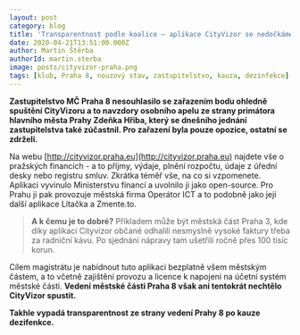 ```yaml
---
layout: post
category: blog
title: 'Transparentnost podle koalice – aplikace CityVizor se nedočkáme'
date: 2020-04-21T13:51:00.000Z
author: Martin Štěrba
authorId: martin.sterba
image: posts/cityvizor-praha.png
tags: [klub, Praha 8, nouzový stav, zastupitelstvo, kauza, dezinfekce]
---
```


**Zastupitelstvo MČ Praha 8 nesouhlasilo se zařazením bodu ohledně spuštění CityVizoru a to navzdory osobního apelu ze strany primátora hlavního města Prahy Zdeňka Hřiba, který se dnešního jednání zastupitelstva také zúčastnil. Pro zařazení byla pouze opozice, ostatní se zdrželi.**

Na webu [http://cityvizor.praha.eu](http://cityvizor.praha.eu) najdete vše o pražských financích - a to příjmy, výdaje, plnění rozpočtu, údaje z úřední desky nebo registru smluv. Zkrátka téměř vše, na co si vzpomenete. Aplikaci vyvinulo Ministerstvu financí a uvolnilo ji jako open-source. Pro Prahu ji pak provozuje městská firma Operátor ICT a to podobně jako její další aplikace Lítačka a Zmente.to.

> **A k čemu je to dobré?** Příkladem může být městská část Praha 3, kde díky aplikaci Cityvizor občané odhalili nesmyslně vysoké faktury třeba za radniční kávu. Po sjednání nápravy tam ušetřili ročně přes 100 tisíc korun.

Cílem magistrátu je nabídnout tuto aplikaci bezplatně všem městským částem, a to včetně zajištění provozu a licence k napojení na účetní systém městské části. **Vedení městské části Praha 8 však ani tentokrát nechtělo CityVizor spustit.** 

**Takhle vypadá transparentnost ze strany vedení Prahy 8 po kauze dezifenkce.**
